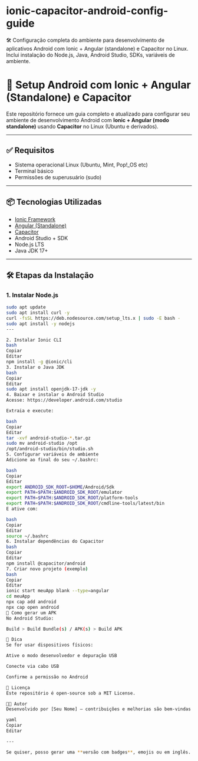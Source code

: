 # ionic-capacitor-android-config-guide
🛠️ Configuração completa do ambiente para desenvolvimento de aplicativos Android com Ionic + Angular (standalone) e Capacitor no Linux. Inclui instalação do Node.js, Java, Android Studio, SDKs, variáveis de ambiente.


# 🚀 Setup Android com Ionic + Angular (Standalone) e Capacitor

Este repositório fornece um guia completo e atualizado para configurar seu ambiente de desenvolvimento Android com **Ionic + Angular (modo standalone)** usando **Capacitor** no Linux (Ubuntu e derivados).

---

## ✅ Requisitos

- Sistema operacional Linux (Ubuntu, Mint, Pop!_OS etc)
- Terminal básico
- Permissões de superusuário (sudo)

---

## 📦 Tecnologias Utilizadas

- [Ionic Framework](https://ionicframework.com/)
- [Angular (Standalone)](https://angular.io/)
- [Capacitor](https://capacitorjs.com/)
- Android Studio + SDK
- Node.js LTS
- Java JDK 17+

---

## 🛠️ Etapas da Instalação

### 1. Instalar Node.js

```bash
sudo apt update
sudo apt install curl -y
curl -fsSL https://deb.nodesource.com/setup_lts.x | sudo -E bash -
sudo apt install -y nodejs
---

2. Instalar Ionic CLI
bash
Copiar
Editar
npm install -g @ionic/cli
3. Instalar o Java JDK
bash
Copiar
Editar
sudo apt install openjdk-17-jdk -y
4. Baixar e instalar o Android Studio
Acesse: https://developer.android.com/studio

Extraia e execute:

bash
Copiar
Editar
tar -xvf android-studio-*.tar.gz
sudo mv android-studio /opt
/opt/android-studio/bin/studio.sh
5. Configurar variáveis de ambiente
Adicione ao final do seu ~/.bashrc:

bash
Copiar
Editar
export ANDROID_SDK_ROOT=$HOME/Android/Sdk
export PATH=$PATH:$ANDROID_SDK_ROOT/emulator
export PATH=$PATH:$ANDROID_SDK_ROOT/platform-tools
export PATH=$PATH:$ANDROID_SDK_ROOT/cmdline-tools/latest/bin
E ative com:

bash
Copiar
Editar
source ~/.bashrc
6. Instalar dependências do Capacitor
bash
Copiar
Editar
npm install @capacitor/android
7. Criar novo projeto (exemplo)
bash
Copiar
Editar
ionic start meuApp blank --type=angular
cd meuApp
npx cap add android
npx cap open android
📱 Como gerar um APK
No Android Studio:

Build > Build Bundle(s) / APK(s) > Build APK

🧠 Dica
Se for usar dispositivos físicos:

Ative o modo desenvolvedor e depuração USB

Conecte via cabo USB

Confirme a permissão no Android

📌 Licença
Este repositório é open-source sob a MIT License.

👨‍💻 Autor
Desenvolvido por [Seu Nome] — contribuições e melhorias são bem-vindas!

yaml
Copiar
Editar

---

Se quiser, posso gerar uma **versão com badges**, emojis ou em inglês. Quer que eu crie também uma versão com imagem/capa pro repositório?
